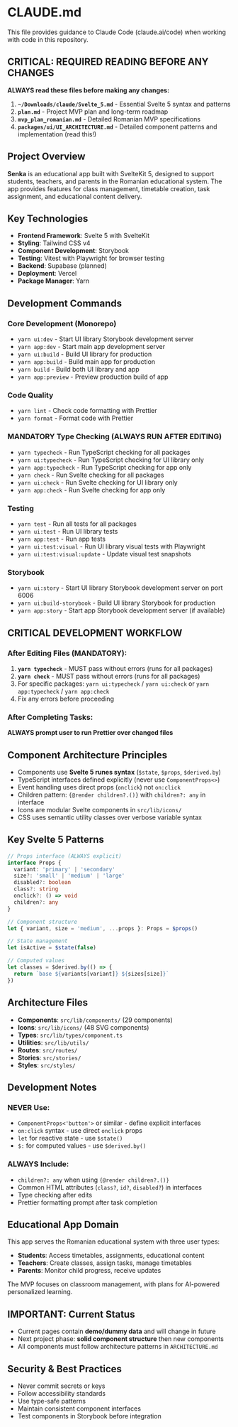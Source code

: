 # CLAUDE.md

This file provides guidance to Claude Code (claude.ai/code) when working with code in this repository.

## CRITICAL: REQUIRED READING BEFORE ANY CHANGES

**ALWAYS read these files before making any changes:**

1. **`~/Downloads/claude/Svelte_5.md`** - Essential Svelte 5 syntax and patterns
2. **`plan.md`** - Project MVP plan and long-term roadmap
3. **`mvp_plan_romanian.md`** - Detailed Romanian MVP specifications
4. **`packages/ui/UI_ARCHITECTURE.md`** - Detailed component patterns and implementation (read this!)

## Project Overview

**Senka** is an educational app built with SvelteKit 5, designed to support students, teachers, and parents in the Romanian educational system. The app provides features for class management, timetable creation, task assignment, and educational content delivery.

## Key Technologies

- **Frontend Framework**: Svelte 5 with SvelteKit
- **Styling**: Tailwind CSS v4
- **Component Development**: Storybook
- **Testing**: Vitest with Playwright for browser testing
- **Backend**: Supabase (planned)
- **Deployment**: Vercel
- **Package Manager**: Yarn

## Development Commands

### Core Development (Monorepo)

- `yarn ui:dev` - Start UI library Storybook development server
- `yarn app:dev` - Start main app development server
- `yarn ui:build` - Build UI library for production
- `yarn app:build` - Build main app for production
- `yarn build` - Build both UI library and app
- `yarn app:preview` - Preview production build of app

### Code Quality

- `yarn lint` - Check code formatting with Prettier
- `yarn format` - Format code with Prettier

### MANDATORY Type Checking (ALWAYS RUN AFTER EDITING)

- `yarn typecheck` - Run TypeScript checking for all packages
- `yarn ui:typecheck` - Run TypeScript checking for UI library only
- `yarn app:typecheck` - Run TypeScript checking for app only
- `yarn check` - Run Svelte checking for all packages
- `yarn ui:check` - Run Svelte checking for UI library only
- `yarn app:check` - Run Svelte checking for app only

### Testing

- `yarn test` - Run all tests for all packages
- `yarn ui:test` - Run UI library tests
- `yarn app:test` - Run app tests
- `yarn ui:test:visual` - Run UI library visual tests with Playwright
- `yarn ui:test:visual:update` - Update visual test snapshots

### Storybook

- `yarn ui:story` - Start UI library Storybook development server on port 6006
- `yarn ui:build-storybook` - Build UI library Storybook for production
- `yarn app:story` - Start app Storybook development server (if available)

## CRITICAL DEVELOPMENT WORKFLOW

### After Editing Files (MANDATORY):

1. **`yarn typecheck`** - MUST pass without errors (runs for all packages)
2. **`yarn check`** - MUST pass without errors (runs for all packages)
3. For specific packages: `yarn ui:typecheck` / `yarn ui:check` or `yarn app:typecheck` / `yarn app:check`
4. Fix any errors before proceeding

### After Completing Tasks:

**ALWAYS prompt user to run Prettier over changed files**

## Component Architecture Principles

- Components use **Svelte 5 runes syntax** (`$state`, `$props`, `$derived.by`)
- TypeScript interfaces defined explicitly (never use `ComponentProps<>`)
- Event handling uses direct props (`onclick`) not `on:click`
- Children pattern: `{@render children?.()}` with `children?: any` in interface
- Icons are modular Svelte components in `src/lib/icons/`
- CSS uses semantic utility classes over verbose variable syntax

## Key Svelte 5 Patterns

```typescript
// Props interface (ALWAYS explicit)
interface Props {
  variant: 'primary' | 'secondary'
  size?: 'small' | 'medium' | 'large'
  disabled?: boolean
  class?: string
  onclick?: () => void
  children?: any
}

// Component structure
let { variant, size = 'medium', ...props }: Props = $props()

// State management
let isActive = $state(false)

// Computed values
let classes = $derived.by(() => {
  return `base ${variants[variant]} ${sizes[size]}`
})
```

## Architecture Files

- **Components**: `src/lib/components/` (29 components)
- **Icons**: `src/lib/icons/` (48 SVG components)
- **Types**: `src/lib/types/component.ts`
- **Utilities**: `src/lib/utils/`
- **Routes**: `src/routes/`
- **Stories**: `src/stories/`
- **Styles**: `src/styles/`

## Development Notes

### NEVER Use:

- `ComponentProps<'button'>` or similar - define explicit interfaces
- `on:click` syntax - use direct `onclick` props
- `let` for reactive state - use `$state()`
- `$:` for computed values - use `$derived.by()`

### ALWAYS Include:

- `children?: any` when using `{@render children?.()}`
- Common HTML attributes (`class?`, `id?`, `disabled?`) in interfaces
- Type checking after edits
- Prettier formatting prompt after task completion

## Educational App Domain

This app serves the Romanian educational system with three user types:

- **Students**: Access timetables, assignments, educational content
- **Teachers**: Create classes, assign tasks, manage timetables
- **Parents**: Monitor child progress, receive updates

The MVP focuses on classroom management, with plans for AI-powered personalized learning.

## IMPORTANT: Current Status

- Current pages contain **demo/dummy data** and will change in future
- Next project phase: **solid component structure** then new components
- All components must follow architecture patterns in `ARCHITECTURE.md`

## Security & Best Practices

- Never commit secrets or keys
- Follow accessibility standards
- Use type-safe patterns
- Maintain consistent component interfaces
- Test components in Storybook before integration
